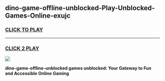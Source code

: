 
## dino-game-offline-unblocked-Play-Unblocked-Games-Online-exujc
<h3>
<a href="https://premium76.site?title=dino-game-offline-unblocked&ref=24A">CLICK TO PLAY</a></h3>
<hr>

<h3>
<a href="https://premium76.site?title=dino-game-offline-unblocked&ref=24A">CLICK 2 PLAY</a>
  
</h3>

<a href="https://premium76.site?title=dino-game-offline-unblocked&ref=24A"><img src="https://clearcache.store/games.png"></a>


**dino-game-offline-unblocked games unblocked: Your Gateway to Fun and Accessible Online Gaming**
